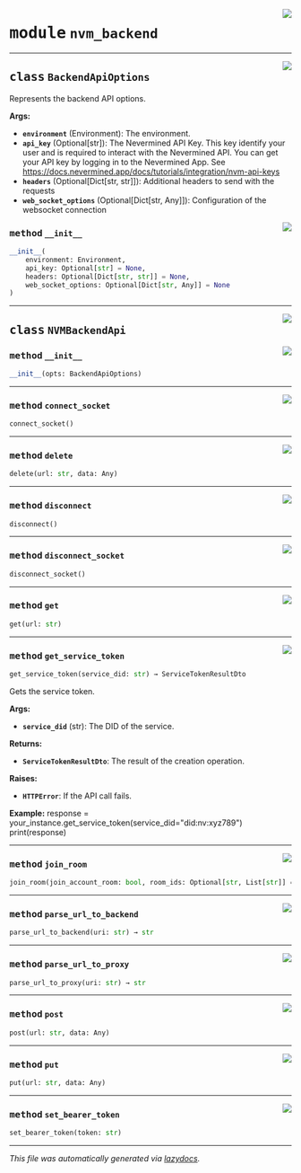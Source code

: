 <!-- markdownlint-disable -->

<a href="https://github.com/nevermined-io/payments-py/blob/main/payments_py/nvm_backend.py#L0"><img align="right" style="float:right;" src="https://img.shields.io/badge/-source-cccccc?style=flat-square"></a>

# <kbd>module</kbd> `nvm_backend`






---

<a href="https://github.com/nevermined-io/payments-py/blob/main/payments_py/nvm_backend.py#L13"><img align="right" style="float:right;" src="https://img.shields.io/badge/-source-cccccc?style=flat-square"></a>

## <kbd>class</kbd> `BackendApiOptions`
Represents the backend API options. 



**Args:**
 
 - <b>`environment`</b> (Environment):  The environment. 
 - <b>`api_key`</b> (Optional[str]):  The Nevermined API Key. This key identify your user and is required to interact with the Nevermined API. You can get your API key by logging in to the Nevermined App. See https://docs.nevermined.app/docs/tutorials/integration/nvm-api-keys 
 - <b>`headers`</b> (Optional[Dict[str, str]]):  Additional headers to send with the requests 
 - <b>`web_socket_options`</b> (Optional[Dict[str, Any]]):  Configuration of the websocket connection 

<a href="https://github.com/nevermined-io/payments-py/blob/main/payments_py/nvm_backend.py#L23"><img align="right" style="float:right;" src="https://img.shields.io/badge/-source-cccccc?style=flat-square"></a>

### <kbd>method</kbd> `__init__`

```python
__init__(
    environment: Environment,
    api_key: Optional[str] = None,
    headers: Optional[Dict[str, str]] = None,
    web_socket_options: Optional[Dict[str, Any]] = None
)
```









---

<a href="https://github.com/nevermined-io/payments-py/blob/main/payments_py/nvm_backend.py#L36"><img align="right" style="float:right;" src="https://img.shields.io/badge/-source-cccccc?style=flat-square"></a>

## <kbd>class</kbd> `NVMBackendApi`




<a href="https://github.com/nevermined-io/payments-py/blob/main/payments_py/nvm_backend.py#L37"><img align="right" style="float:right;" src="https://img.shields.io/badge/-source-cccccc?style=flat-square"></a>

### <kbd>method</kbd> `__init__`

```python
__init__(opts: BackendApiOptions)
```








---

<a href="https://github.com/nevermined-io/payments-py/blob/main/payments_py/nvm_backend.py#L80"><img align="right" style="float:right;" src="https://img.shields.io/badge/-source-cccccc?style=flat-square"></a>

### <kbd>method</kbd> `connect_socket`

```python
connect_socket()
```





---

<a href="https://github.com/nevermined-io/payments-py/blob/main/payments_py/nvm_backend.py#L175"><img align="right" style="float:right;" src="https://img.shields.io/badge/-source-cccccc?style=flat-square"></a>

### <kbd>method</kbd> `delete`

```python
delete(url: str, data: Any)
```





---

<a href="https://github.com/nevermined-io/payments-py/blob/main/payments_py/nvm_backend.py#L140"><img align="right" style="float:right;" src="https://img.shields.io/badge/-source-cccccc?style=flat-square"></a>

### <kbd>method</kbd> `disconnect`

```python
disconnect()
```





---

<a href="https://github.com/nevermined-io/payments-py/blob/main/payments_py/nvm_backend.py#L98"><img align="right" style="float:right;" src="https://img.shields.io/badge/-source-cccccc?style=flat-square"></a>

### <kbd>method</kbd> `disconnect_socket`

```python
disconnect_socket()
```





---

<a href="https://github.com/nevermined-io/payments-py/blob/main/payments_py/nvm_backend.py#L155"><img align="right" style="float:right;" src="https://img.shields.io/badge/-source-cccccc?style=flat-square"></a>

### <kbd>method</kbd> `get`

```python
get(url: str)
```





---

<a href="https://github.com/nevermined-io/payments-py/blob/main/payments_py/nvm_backend.py#L181"><img align="right" style="float:right;" src="https://img.shields.io/badge/-source-cccccc?style=flat-square"></a>

### <kbd>method</kbd> `get_service_token`

```python
get_service_token(service_did: str) → ServiceTokenResultDto
```

Gets the service token. 



**Args:**
 
 - <b>`service_did`</b> (str):  The DID of the service. 



**Returns:**
 
 - <b>`ServiceTokenResultDto`</b>:  The result of the creation operation. 



**Raises:**
 
 - <b>`HTTPError`</b>:  If the API call fails. 



**Example:**
 response = your_instance.get_service_token(service_did="did:nv:xyz789") print(response) 

---

<a href="https://github.com/nevermined-io/payments-py/blob/main/payments_py/nvm_backend.py#L128"><img align="right" style="float:right;" src="https://img.shields.io/badge/-source-cccccc?style=flat-square"></a>

### <kbd>method</kbd> `join_room`

```python
join_room(join_account_room: bool, room_ids: Optional[str, List[str]] = None)
```





---

<a href="https://github.com/nevermined-io/payments-py/blob/main/payments_py/nvm_backend.py#L148"><img align="right" style="float:right;" src="https://img.shields.io/badge/-source-cccccc?style=flat-square"></a>

### <kbd>method</kbd> `parse_url_to_backend`

```python
parse_url_to_backend(uri: str) → str
```





---

<a href="https://github.com/nevermined-io/payments-py/blob/main/payments_py/nvm_backend.py#L144"><img align="right" style="float:right;" src="https://img.shields.io/badge/-source-cccccc?style=flat-square"></a>

### <kbd>method</kbd> `parse_url_to_proxy`

```python
parse_url_to_proxy(uri: str) → str
```





---

<a href="https://github.com/nevermined-io/payments-py/blob/main/payments_py/nvm_backend.py#L162"><img align="right" style="float:right;" src="https://img.shields.io/badge/-source-cccccc?style=flat-square"></a>

### <kbd>method</kbd> `post`

```python
post(url: str, data: Any)
```





---

<a href="https://github.com/nevermined-io/payments-py/blob/main/payments_py/nvm_backend.py#L169"><img align="right" style="float:right;" src="https://img.shields.io/badge/-source-cccccc?style=flat-square"></a>

### <kbd>method</kbd> `put`

```python
put(url: str, data: Any)
```





---

<a href="https://github.com/nevermined-io/payments-py/blob/main/payments_py/nvm_backend.py#L152"><img align="right" style="float:right;" src="https://img.shields.io/badge/-source-cccccc?style=flat-square"></a>

### <kbd>method</kbd> `set_bearer_token`

```python
set_bearer_token(token: str)
```








---

_This file was automatically generated via [lazydocs](https://github.com/ml-tooling/lazydocs)._
